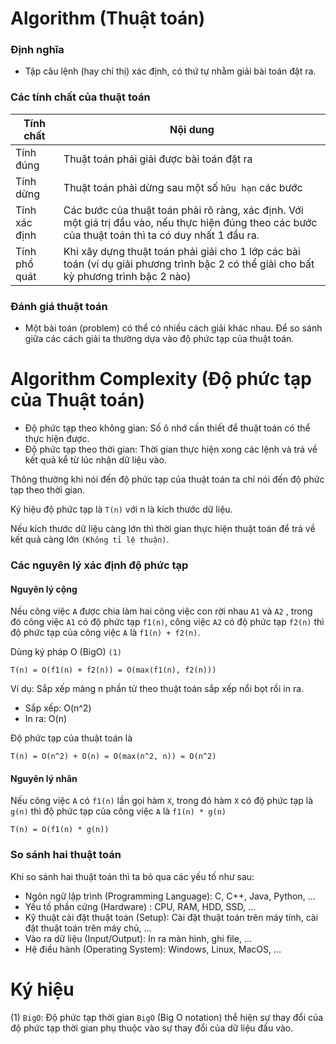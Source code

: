 # Algorithm (Thuật toán)

### Định nghĩa

- Tập câu lệnh (hay chỉ thị) xác định, có thứ tự nhằm giải bài toán đặt ra.

### Các tính chất của thuật toán

| Tính chất     | Nội dung                                                                                                                                              |
| ------------- | ----------------------------------------------------------------------------------------------------------------------------------------------------- |
| Tính đúng     | Thuật toán phải giải được bài toán đặt ra                                                                                                             |
| Tính dừng     | Thuật toán phải dừng sau một số `hữu hạn` các bước                                                                                                    |
| Tính xác định | Các bước của thuật toán phải rõ ràng, xác định. Với một giá trị đầu vào, nếu thực hiện đúng theo các bước của thuật toán thì ta có duy nhất 1 đầu ra. |
| Tính phổ quát | Khi xây dựng thuật toán phải giải cho 1 lớp các bài toán (ví dụ giải phương trình bậc 2 có thể giải cho bất kỳ phương trình bậc 2 nào)                |

### Đánh giá thuật toán

- Một bài toán (problem) có thể có nhiều cách giải khác nhau. Để so sánh giữa các cách giải ta thường dựa vào độ phức tạp của thuật toán.

# Algorithm Complexity (Độ phức tạp của Thuật toán)

- Độ phức tạp theo không gian: Số ô nhớ cần thiết để thuật toán có thể thực hiện được.
- Độ phức tạp theo thời gian: Thời gian thực hiện xong các lệnh và trả về kết quả kể từ lúc nhận dữ liệu vào.

Thông thường khi nói đến độ phức tạp của thuật toán ta chỉ nói đến độ phức tạp theo thời gian.

Ký hiệu độ phức tạp là `T(n)` với n là kích thước dữ liệu.

Nếu kích thước dữ liệu càng lớn thì thời gian thực hiện thuật toán để trả về kết quả càng lớn `(Không tỉ lệ thuận)`.

### Các nguyên lý xác định độ phức tạp

#### Nguyên lý cộng

Nếu công việc `A` được chia làm hai công việc con rời nhau `A1` và `A2` , trong đó công việc `A1` có độ phức tạp `f1(n)`, công việc `A2` có độ phức tạp `f2(n)` thì độ phức tạp của công việc `A` là `f1(n) + f2(n)`.

Dùng ký pháp O (BigO) `(1)`

```
T(n) = O(f1(n) + f2(n)) = O(max(f1(n), f2(n)))
```

Ví dụ: Sắp xếp mảng n phần tử theo thuật toán sắp xếp nổi bọt rồi in ra.

- Sắp xếp: O(n^2)
- In ra: O(n)

Độ phức tạp của thuật toán là

```
T(n) = O(n^2) + O(n) = O(max(n^2, n)) = O(n^2)
```

#### Nguyên lý nhân

Nếu công việc `A` có `f1(n)` lần gọi hàm `X`, trong đó hàm `X` có độ phức tạp là `g(n)` thì độ phức tạp của công việc `A` là `f1(n) * g(n)`

```
T(n) = O(f1(n) * g(n))
```

### So sánh hai thuật toán

Khi so sánh hai thuật toán thì ta bỏ qua các yếu tố như sau:

- Ngôn ngữ lập trình (Programming Language): C, C++, Java, Python, ...
- Yếu tố phần cứng (Hardware) : CPU, RAM, HDD, SSD, ...
- Kỹ thuật cài đặt thuật toán (Setup): Cài đặt thuật toán trên máy tính, cài đặt thuật toán trên máy chủ, ...
- Vào ra dữ liệu (Input/Output): In ra màn hình, ghi file, ...
- Hệ điều hành (Operating System): Windows, Linux, MacOS, ...

# Ký hiệu

(1) `BigO`: Độ phức tạp thời gian `BigO` (Big O notation) thể hiện sự thay đổi của độ phức tạp thời gian phụ thuộc vào sự thay đổi của dữ liệu đầu vào.
